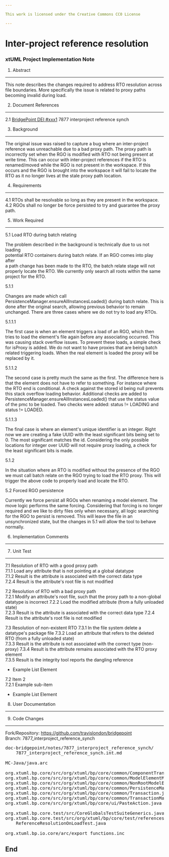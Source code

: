 ```yaml
---

This work is licensed under the Creative Commons CC0 License

---
```


# Inter-project reference resolution 
### xtUML Project Implementation Note

1. Abstract
-----------
This note describes the changes required to address RTO resolution across
file boundaries.  More specifically the issue is related to proxy paths becoming
invalid during load.   

2. Document References
----------------------
<a id="2.1"></a>2.1 [BridgePoint DEI #xxx1](https://support.onefact.net/issues/7877) 7877 interproject reference synch  

3. Background
-------------
The original issue was raised to capture a bug where an inter-project reference
was unreachable due to a bad proxy path.  The proxy path is incorrectly set when
the RGO is modified with RTO not being present at write time.  This can occur
with inter-project references if the RTO is renamed/moved while the RGO is not
present in the workspace.  If this occurs and the RGO is brought into the
workspace it will fail to locate the RTO as it no longer lives at the stale
proxy path location.    

4. Requirements
---------------
4.1 RTOs shall be resolvable so long as they are present in the workspace.  
4.2 RGOs shall no longer be force persisted to try and guarantee the proxy path.   

5. Work Required
----------------
5.1 Load RTO during batch relating

The problem described in the background is technically due to us not loading    
potential RTO containers during batch relate.  If an RGO comes into play after   
a path change has been made to the RTO, the batch relate stage will not properly
locate the RTO.  We currently only search all roots within the same project for
the RTO.  

5.1.1

Changes are made which call PersistenceManager.ensureAllInstancesLoaded() during
batch relate.  This is done after the original search, allowing previous
behavior to remain unchanged.  There are three cases where we do not try to load
any RTOs.

5.1.1.1

The first case is when an element triggers a load of an RGO, which then
tries to load the element's file again before any associating occurred.  This
was causing stack overflow issues.  To prevent these loads, a simple check for
isProxy is added.  We do not want to have proxies that are being batch related
triggering loads.  When the real element is loaded the proxy will be replaced by
it.

5.1.1.2

The second case is pretty much the same as the first.  The difference here is
that the element does not have to refer to something.  For instance where the
RTO end is conditional.  A check against the stored id being null prevents this
stack overflow loading behavior.  Additional checks are added to
PersistenceManager.ensureAllInstancesLoaded() that use the status value of the
pmc to be loaded.  Two checks were added: status != LOADING and
status != LOADED.   
  
5.1.1.3

The final case is where an element's unique identifier is an integer.  Right now
we are creating a fake UUID with the least significant bits being set to 0.  The
most significant matches the id.  Considering the only possible locations for
integer over UUID will not require proxy loading, a check for the least
significant bits is made. 

5.1.2

In the situation where an RTO is modified without the presence of the RGO we
must call batch relate on the RGO trying to load the RTO proxy.  This will
trigger the above code to properly load and locate the RTO.
 
5.2 Forced RGO persistence

Currently we force persist all RGOs when renaming a model element.  The move
logic performs the same forcing.  Considering that forcing is no longer required
and we like to dirty files only when necessary,  all logic searching for the RGO
to persist is removed.  This will leave the file in an unsynchronized state, but
the changes in 5.1 will allow the tool to behave normally.   

6. Implementation Comments
--------------------------

7. Unit Test
------------

7.1 Resolution of RTO with a good proxy path     
7.1.1 Load any attribute that is not pointing at a global datatype   
7.1.2 Result is the attribute is associated with the correct data type   
7.2.4 Result is the attribute's root file is not modified

7.2 Resolution of RTO with a bad proxy path   
7.2.1 Modify an attribute's root file, such that the proxy path to a non-global
      datatype is incorrect
7.2.2 Load the modified attribute (from a fully unloaded state)   
7.2.3 Result is the attribute is associated with the correct data type
7.2.4 Result is the attribute's root file is not modified   

7.3 Resolution of non-existent RTO
7.3.1 In the file system delete a datatype's package file
7.3.2 Load an attribute that refers to the deleted RTO (from a fully unloaded state)      
7.3.3 Result is the attribute is not associated with the correct type (non-proxy)
7.3.4 Result is the attribute remains associated with the RTO proxy element   
7.3.5 Result is the integrity tool reports the dangling reference   

* Example List Element

7.2 Item 2  
7.2.1 Example sub-item
* Example List Element

8. User Documentation
--------------------- 

9. Code Changes
---------------
Fork/Repository: https://github.com/travislondon/bridgepoint   
Branch: 7877_interproject_reference_synch   

<pre>
doc-bridgepoint/notes/7877_interproject_reference_synch/
    7877_interproject_reference_synch.int.md

MC-Java/java.arc

org.xtuml.bp.core/src/org/xtuml/bp/core/common/ComponentTransactionListener.java
org.xtuml.bp.core/src/org/xtuml/bp/core/common/ModelElementMovedModelDelta.java
org.xtuml.bp.core/src/org/xtuml/bp/core/common/NonRootModelElement.java
org.xtuml.bp.core/src/org/xtuml/bp/core/common/PersistenceManager.java
org.xtuml.bp.core/src/org/xtuml/bp/core/common/Transaction.java
org.xtuml.bp.core/src/org/xtuml/bp/core/common/TransactionManager.java
org.xtuml.bp.core/src/org/xtuml/bp/core/ui/PasteAction.java

org.xtuml.bp.core.test/src/CoreGlobalsTestSuiteGenerics.java
org.xtuml.bp.core.test/src/org/xtuml/bp/core/test/references/
    ReferenceResolutionOnLoadTest.java

org.xtuml.bp.io.core/arc/export_functions.inc
</pre>

End
---

